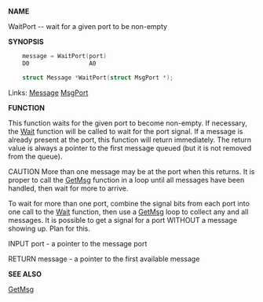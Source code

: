 
**NAME**

WaitPort -- wait for a given port to be non-empty

**SYNOPSIS**

```c
    message = WaitPort(port)
    D0                 A0

    struct Message *WaitPort(struct MsgPort *);

```
Links: [Message](_0099.md) [MsgPort](_0099.md) 

**FUNCTION**

This function waits for the given port to become non-empty.  If
necessary, the [Wait](../exec/Wait.md) function will be called to wait for the port
signal.  If a message is already present at the port, this function
will return immediately.  The return value is always a pointer to
the first message queued (but it is not removed from the queue).

CAUTION
More than one message may be at the port when this returns.  It is
proper to call the [GetMsg](../exec/GetMsg.md) function in a loop until all messages
have been handled, then wait for more to arrive.

To wait for more than one port, combine the signal bits from each
port into one call to the [Wait](../exec/Wait.md) function, then use a [GetMsg](../exec/GetMsg.md) loop
to collect any and all messages.  It is possible to get a signal
for a port WITHOUT a message showing up.  Plan for this.

INPUT
port - a pointer to the message port

RETURN
message - a pointer to the first available message

**SEE ALSO**

[GetMsg](../exec/GetMsg.md)
